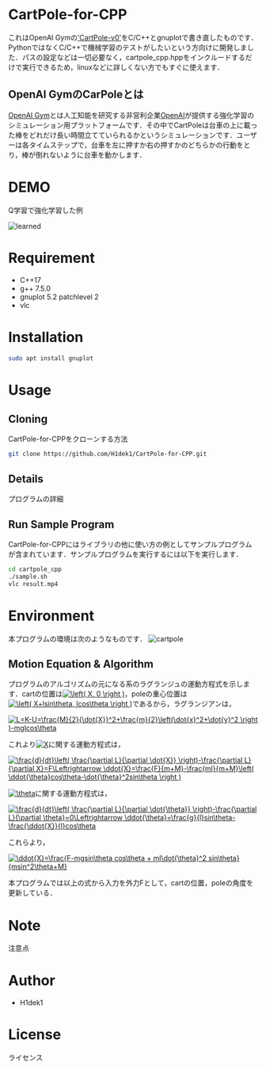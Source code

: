 # CartPole-for-CPP

これはOpenAI Gymの['CartPole-v0'](https://github.com/openai/gym/wiki/CartPole-v0)をC/C++とgnuplotで書き直したものです．PythonではなくC/C++で機械学習のテストがしたいという方向けに開発しました．パスの設定などは一切必要なく，cartpole_cpp.hppをインクルードするだけで実行できるため，linuxなどに詳しくない方でもすぐに使えます．

## OpenAI GymのCarPoleとは
[OpenAI Gym](https://github.com/openai/gym)とは人工知能を研究する非営利企業[OpenAI](https://openai.com/)が提供する強化学習のシミュレーション用プラットフォームです．その中でCartPoleは台車の上に載った棒をどれだけ長い時間立てていられるかというシミュレーションです．ユーザーは各タイムステップで，台車を左に押すか右の押すかのどちらかの行動をとり，棒が倒れないように台車を動かします．


# DEMO

Q学習で強化学習した例

![learned](https://user-images.githubusercontent.com/56115620/76943403-a1b56880-6942-11ea-90d1-4135a84e7d9a.gif)


# Requirement
 
* C++17
* g++ 7.5.0
* gnuplot 5.2 patchlevel 2
* vlc
 
# Installation
 
```bash
sudo apt install gnuplot
```
 
# Usage
## Cloning 

CartPole-for-CPPをクローンする方法

```bash
git clone https://github.com/H1dek1/CartPole-for-CPP.git
```

## Details

プログラムの詳細
 
## Run Sample Program

CartPole-for-CPPにはライブラリの他に使い方の例としてサンプルプログラムが含まれています．サンプルプログラムを実行するには以下を実行します．
 
```bash
cd cartpole_cpp
./sample.sh
vlc result.mp4
```

# Environment

本プログラムの環境は次のようなものです．
![cartpole](https://user-images.githubusercontent.com/56115620/77053217-5918b080-6a11-11ea-846a-49924e6765c8.png)

## Motion Equation & Algorithm

プログラムのアルゴリズムの元になる系のラグランジュの運動方程式を示します．cartの位置は<a href="https://www.codecogs.com/eqnedit.php?latex=\inline&space;\left(&space;X,&space;0&space;\right&space;)" target="_blank"><img src="https://latex.codecogs.com/gif.latex?\inline&space;\left(&space;X,&space;0&space;\right&space;)" title="\left( X, 0 \right )" /></a>，poleの重心位置は<a href="https://www.codecogs.com/eqnedit.php?latex=\inline&space;\left(&space;X&plus;lsin\theta,&space;lcos\theta&space;\right&space;)" target="_blank"><img src="https://latex.codecogs.com/png.latex?\inline&space;\left(&space;X&plus;lsin\theta,&space;lcos\theta&space;\right&space;)" title="\left( X+lsin\theta, lcos\theta \right )" /></a>であるから，ラグランジアンは，

<a href="https://www.codecogs.com/eqnedit.php?latex=\inline&space;L=K-U=\frac{M}{2}{\dot{X}}^2&plus;\frac{m}{2}\left(\dot{x}^2&plus;\dot{y}^2&space;\right&space;)-mglcos\theta" target="_blank"><img src="https://latex.codecogs.com/gif.latex?\inline&space;L=K-U=\frac{M}{2}{\dot{X}}^2&plus;\frac{m}{2}\left(\dot{x}^2&plus;\dot{y}^2&space;\right&space;)-mglcos\theta" title="L=K-U=\frac{M}{2}{\dot{X}}^2+\frac{m}{2}\left(\dot{x}^2+\dot{y}^2 \right )-mglcos\theta" /></a>

これより<a href="https://www.codecogs.com/eqnedit.php?latex=\inline&space;X" target="_blank"><img src="https://latex.codecogs.com/png.latex?\inline&space;X" title="X" /></a>に関する運動方程式は，

<a href="https://www.codecogs.com/eqnedit.php?latex=\frac{d}{dt}\left(&space;\frac{\partial&space;L}{\partial&space;\dot{X}}&space;\right)-\frac{\partial&space;L}{\partial&space;X}=F\Leftrightarrow&space;\ddot{X}=\frac{F}{m&plus;M}-\frac{ml}{m&plus;M}\left(&space;\ddot{\theta}cos\theta-\dot{\theta}^2sin\theta&space;\right&space;)" target="_blank"><img src="https://latex.codecogs.com/png.latex?\frac{d}{dt}\left(&space;\frac{\partial&space;L}{\partial&space;\dot{X}}&space;\right)-\frac{\partial&space;L}{\partial&space;X}=F\Leftrightarrow&space;\ddot{X}=\frac{F}{m&plus;M}-\frac{ml}{m&plus;M}\left(&space;\ddot{\theta}cos\theta-\dot{\theta}^2sin\theta&space;\right&space;)" title="\frac{d}{dt}\left( \frac{\partial L}{\partial \dot{X}} \right)-\frac{\partial L}{\partial X}=F\Leftrightarrow \ddot{X}=\frac{F}{m+M}-\frac{ml}{m+M}\left( \ddot{\theta}cos\theta-\dot{\theta}^2sin\theta \right )" /></a>

<a href="https://www.codecogs.com/eqnedit.php?latex=\inline&space;\theta" target="_blank"><img src="https://latex.codecogs.com/png.latex?\inline&space;\theta" title="\theta" /></a>に関する運動方程式は，

<a href="https://www.codecogs.com/eqnedit.php?latex=\frac{d}{dt}\left(&space;\frac{\partial&space;L}{\partial&space;\dot{\theta}}&space;\right)-\frac{\partial&space;L}{\partial&space;\theta}=0\Leftrightarrow&space;\ddot{\theta}=\frac{g}{l}sin\theta-\frac{\ddot{X}}{l}cos\theta" target="_blank"><img src="https://latex.codecogs.com/png.latex?\frac{d}{dt}\left(&space;\frac{\partial&space;L}{\partial&space;\dot{\theta}}&space;\right)-\frac{\partial&space;L}{\partial&space;\theta}=0\Leftrightarrow&space;\ddot{\theta}=\frac{g}{l}sin\theta-\frac{\ddot{X}}{l}cos\theta" title="\frac{d}{dt}\left( \frac{\partial L}{\partial \dot{\theta}} \right)-\frac{\partial L}{\partial \theta}=0\Leftrightarrow \ddot{\theta}=\frac{g}{l}sin\theta-\frac{\ddot{X}}{l}cos\theta" /></a>

これらより，

<a href="https://www.codecogs.com/eqnedit.php?latex=\ddot{X}=\frac{F-mgsin\theta&space;cos\theta&space;&plus;&space;ml\dot{\theta}^2&space;sin\theta}{msin^2\theta&plus;M}" target="_blank"><img src="https://latex.codecogs.com/png.latex?\ddot{X}=\frac{F-mgsin\theta&space;cos\theta&space;&plus;&space;ml\dot{\theta}^2&space;sin\theta}{msin^2\theta&plus;M}" title="\ddot{X}=\frac{F-mgsin\theta cos\theta + ml\dot{\theta}^2 sin\theta}{msin^2\theta+M}" /></a>

本プログラムでは以上の式から入力を外力Fとして，cartの位置，poleの角度を更新している．
 
# Note
 
注意点
 
# Author

* H1dek1
 
# License

ライセンス
